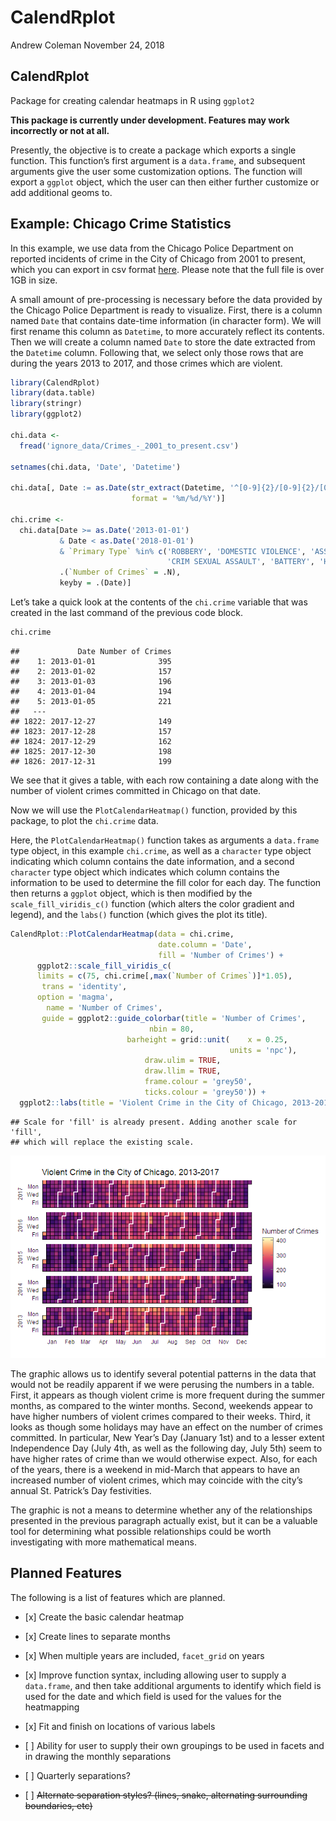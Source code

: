 CalendRplot
================
Andrew Coleman
November 24, 2018

## CalendRplot

Package for creating calendar heatmaps in R using `ggplot2`

**This package is currently under development. Features may work
incorrectly or not at all.**

Presently, the objective is to create a package which exports a single
function. This function’s first argument is a `data.frame`, and
subsequent arguments give the user some customization options. The
function will export a `ggplot` object, which the user can then either
further customize or add additional geoms to.

## Example: Chicago Crime Statistics

In this example, we use data from the Chicago Police Department on
reported incidents of crime in the City of Chicago from 2001 to present,
which you can export in csv format
[here](https://data.cityofchicago.org/Public-Safety/Crimes-2001-to-present/ijzp-q8t2).
Please note that the full file is over 1GB in size.

A small amount of pre-processing is necessary before the data provided
by the Chicago Police Department is ready to visualize. First, there is
a column named `Date` that contains date-time information (in character
form). We will first rename this column as `Datetime`, to more
accurately reflect its contents. Then we will create a column named
`Date` to store the date extracted from the `Datetime` column. Following
that, we select only those rows that are during the years 2013 to 2017,
and those crimes which are violent.

``` r
library(CalendRplot)
library(data.table)
library(stringr)
library(ggplot2)

chi.data <-
  fread('ignore_data/Crimes_-_2001_to_present.csv')

setnames(chi.data, 'Date', 'Datetime')

chi.data[, Date := as.Date(str_extract(Datetime, '^[0-9]{2}/[0-9]{2}/[0-9]{4}'), 
                           format = '%m/%d/%Y')]

chi.crime <-  
  chi.data[Date >= as.Date('2013-01-01') 
           & Date < as.Date('2018-01-01') 
           & `Primary Type` %in% c('ROBBERY', 'DOMESTIC VIOLENCE', 'ASSAULT',
                                   'CRIM SEXUAL ASSAULT', 'BATTERY', 'HOMICIDE'),
           .(`Number of Crimes` = .N),
           keyby = .(Date)]
```

Let’s take a quick look at the contents of the `chi.crime` variable that
was created in the last command of the previous code block.

``` r
chi.crime
```

    ##             Date Number of Crimes
    ##    1: 2013-01-01              395
    ##    2: 2013-01-02              157
    ##    3: 2013-01-03              196
    ##    4: 2013-01-04              194
    ##    5: 2013-01-05              221
    ##   ---                            
    ## 1822: 2017-12-27              149
    ## 1823: 2017-12-28              157
    ## 1824: 2017-12-29              162
    ## 1825: 2017-12-30              198
    ## 1826: 2017-12-31              199

We see that it gives a table, with each row containing a date along with
the number of violent crimes committed in Chicago on that date.

Now we will use the `PlotCalendarHeatmap()` function, provided by this
package, to plot the `chi.crime` data.

Here, the `PlotCalendarHeatmap()` function takes as arguments a
`data.frame` type object, in this example `chi.crime`, as well as a
`character` type object indicating which column contains the date
information, and a second `character` type object which indicates which
column contains the information to be used to determine the fill color
for each day. The function then returns a `ggplot` object, which is then
modified by the `scale_fill_viridis_c()` function (which alters the
color gradient and legend), and the `labs()` function (which gives the
plot its title).

``` r
CalendRplot::PlotCalendarHeatmap(data = chi.crime,
                                 date.column = 'Date',
                                 fill = 'Number of Crimes') + 
      ggplot2::scale_fill_viridis_c(
      limits = c(75, chi.crime[,max(`Number of Crimes`)]*1.05),
       trans = 'identity',
      option = 'magma',
        name = 'Number of Crimes',
       guide = ggplot2::guide_colorbar(title = 'Number of Crimes',
                               nbin = 80,
                          barheight = grid::unit(    x = 0.25,
                                                 units = 'npc'),
                              draw.ulim = TRUE,
                              draw.llim = TRUE,
                              frame.colour = 'grey50',
                              ticks.colour = 'grey50')) + 
  ggplot2::labs(title = 'Violent Crime in the City of Chicago, 2013-2017')
```

    ## Scale for 'fill' is already present. Adding another scale for 'fill',
    ## which will replace the existing scale.

![](README_files/figure-gfm/plot-1.png)<!-- -->

The graphic allows us to identify several potential patterns in the data
that would not be readily apparent if we were perusing the numbers in a
table. First, it appears as though violent crime is more frequent during
the summer months, as compared to the winter months. Second, weekends
appear to have higher numbers of violent crimes compared to their weeks.
Third, it looks as though some holidays may have an effect on the number
of crimes committed. In particular, New Year’s Day (January 1st) and to
a lesser extent Independence Day (July 4th, as well as the following
day, July 5th) seem to have higher rates of crime than we would
otherwise expect. Also, for each of the years, there is a weekend in
mid-March that appears to have an increased number of violent crimes,
which may coincide with the city’s annual St. Patrick’s Day festivities.

The graphic is not a means to determine whether any of the relationships
presented in the previous paragraph actually exist, but it can be a
valuable tool for determining what possible relationships could be worth
investigating with more mathematical means.

## Planned Features

The following is a list of features which are planned.

  - \[x\] Create the basic calendar heatmap

  - \[x\] Create lines to separate months

  - \[x\] When multiple years are included, `facet_grid` on years

  - \[x\] Improve function syntax, including allowing user to supply a
    `data.frame`, and then take additional arguments to identify which
    field is used for the date and which field is used for the values
    for the heatmapping

  - \[x\] Fit and finish on locations of various labels

  - \[ \] Ability for user to supply their own groupings to be used in
    facets and in drawing the monthly separations

  - \[ \] Quarterly separations?

  - \[ \] ~~Alternate separation styles? (lines, snake, alternating
    surrounding boundaries, etc)~~
